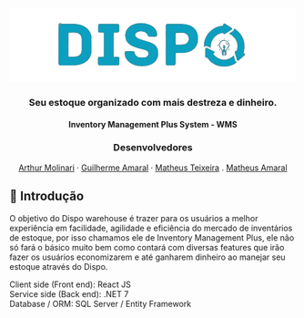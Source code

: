 <p align="center"><img src="https://github.com/Dispo-Empresa/Dispo-Client/blob/master/src/assets/img/logo_sem_fundo.png" alt="Open Source Point of Sale Logo"></p>
<h3 align="center">Seu estoque organizado com mais destreza e dinheiro.</h3>
<h4 align="center">Inventory Management Plus System - WMS</h4>

<h3 align="center">Desenvolvedores</h3>
<p align="center">
  <a href="https://github.com/ArtuoS">Arthur Molinari</a> · <a href="https://github.com/GuilhermeLimaaDoAmaral">Guilherme Amaral</a> ·
  <a href="https://github.com/Meiteusz">Matheus Teixeira</a> . <a href="https://github.com/MatheusAmaral89y">Matheus Amaral</a>
</p>

## 👋 Introdução

  O objetivo do Dispo warehouse é trazer para os usuários a melhor experiência em facilidade, agilidade e eficiência do mercado de inventários de estoque, por isso chamamos ele de Inventory Management Plus, ele não só fará o básico muito bem como contará com diversas features que irão fazer os usuários economizarem e até ganharem dinheiro ao manejar seu estoque através do Dispo.

Client side (Front end): React JS <br>
Service side (Back end): .NET 7 <br>
Database / ORM: SQL Server / Entity Framework <br><br>
